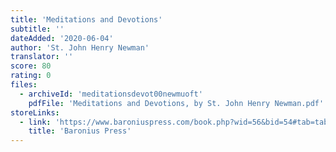 ```yaml
---
title: 'Meditations and Devotions'
subtitle: ''
dateAdded: '2020-06-04'
author: 'St. John Henry Newman'
translator: ''
score: 80
rating: 0
files:
  - archiveId: 'meditationsdevot00newmuoft'
    pdfFile: 'Meditations and Devotions, by St. John Henry Newman.pdf'
storeLinks:
  - link: 'https://www.baroniuspress.com/book.php?wid=56&bid=54#tab=tab-1'
    title: 'Baronius Press'
---
```



